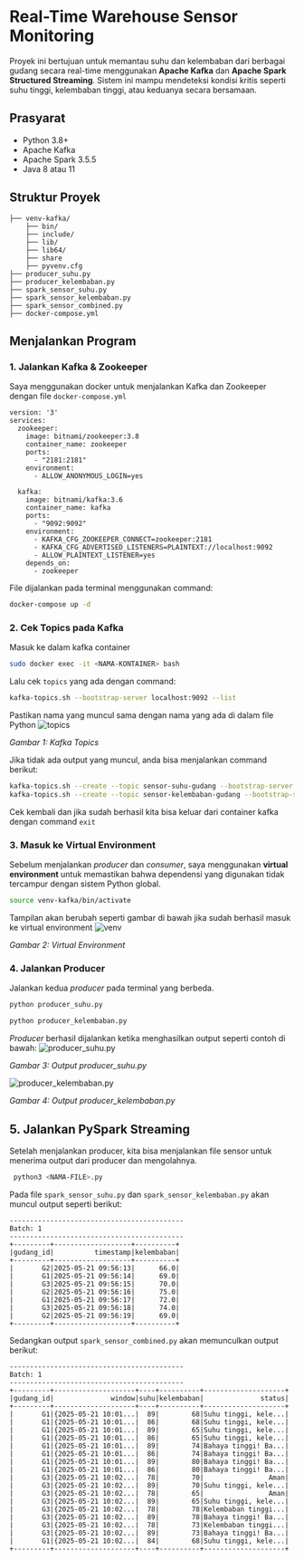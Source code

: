 # Real-Time Warehouse Sensor Monitoring

Proyek ini bertujuan untuk memantau suhu dan kelembaban dari berbagai gudang secara real-time menggunakan **Apache Kafka** dan **Apache Spark Structured Streaming**. Sistem ini mampu mendeteksi kondisi kritis seperti suhu tinggi, kelembaban tinggi, atau keduanya secara bersamaan.

## Prasyarat

- Python 3.8+
- Apache Kafka
- Apache Spark 3.5.5
- Java 8 atau 11

## Struktur Proyek
```
├── venv-kafka/
    ├── bin/
    ├── include/
    ├── lib/
    ├── lib64/
    ├── share
    ├── pyvenv.cfg
├── producer_suhu.py
├── producer_kelembaban.py
├── spark_sensor_suhu.py
├── spark_sensor_kelembaban.py
├── spark_sensor_combined.py
├── docker-compose.yml
```
## Menjalankan Program

### 1. Jalankan Kafka & Zookeeper
Saya menggunakan docker untuk menjalankan Kafka dan Zookeeper dengan file `docker-compose.yml`
```
version: '3'
services:
  zookeeper:
    image: bitnami/zookeeper:3.8
    container_name: zookeeper
    ports:
      - "2181:2181"
    environment:
      - ALLOW_ANONYMOUS_LOGIN=yes

  kafka:
    image: bitnami/kafka:3.6
    container_name: kafka
    ports:
      - "9092:9092"
    environment:
      - KAFKA_CFG_ZOOKEEPER_CONNECT=zookeeper:2181
      - KAFKA_CFG_ADVERTISED_LISTENERS=PLAINTEXT://localhost:9092
      - ALLOW_PLAINTEXT_LISTENER=yes
    depends_on:
      - zookeeper
```
File dijalankan pada terminal menggunakan command:
```bash
docker-compose up -d
```

### 2. Cek Topics pada Kafka
Masuk ke dalam kafka container
```bash
sudo docker exec -it <NAMA-KONTAINER> bash
```
Lalu cek `topics` yang ada dengan command:
```bash
kafka-topics.sh --bootstrap-server localhost:9092 --list
```
Pastikan nama yang muncul sama dengan nama yang ada di dalam file Python
![topics](https://github.com/user-attachments/assets/db3249e2-0a6d-4a4d-ad48-ebc6da19a964)

*Gambar 1: Kafka Topics*

Jika tidak ada output yang muncul, anda bisa menjalankan command berikut:
```bash
kafka-topics.sh --create --topic sensor-suhu-gudang --bootstrap-server localhost:9092
kafka-topics.sh --create --topic sensor-kelembaban-gudang --bootstrap-server localhost:9092
```
Cek kembali dan jika sudah berhasil kita bisa keluar dari container kafka dengan command `exit`

### 3. Masuk ke Virtual Environment
Sebelum menjalankan *producer* dan *consumer*, saya menggunakan **virtual environment** untuk memastikan bahwa dependensi yang digunakan tidak tercampur dengan sistem Python global.
```bash
source venv-kafka/bin/activate
```
Tampilan akan berubah seperti gambar di bawah jika sudah berhasil masuk ke virtual environment
![venv](https://github.com/user-attachments/assets/ebb3e6f3-e103-47a7-b837-00b322e74580)

*Gambar 2: Virtual Environment*

### 4. Jalankan Producer
Jalankan kedua *producer* pada terminal yang berbeda.
```bash
python producer_suhu.py
```
```bash
python producer_kelembaban.py
```
*Producer* berhasil dijalankan ketika menghasilkan output seperti contoh di bawah:
![producer_suhu.py](https://github.com/user-attachments/assets/30210172-4646-448c-bdd0-44468ccc21ea)

*Gambar 3: Output producer_suhu.py*

![producer_kelembaban.py](https://github.com/user-attachments/assets/f93d8b52-30fb-4c43-a254-be85772ab1b9)

*Gambar 4: Output producer_kelembaban.py*

## 5. Jalankan PySpark Streaming
Setelah menjalankan producer, kita bisa menjalankan file sensor untuk menerima output dari producer dan mengolahnya. 
```bash
 python3 <NAMA-FILE>.py
```

Pada file `spark_sensor_suhu.py` dan `spark_sensor_kelembaban.py` akan muncul output seperti berikut:
```
-------------------------------------------
Batch: 1
-------------------------------------------
+---------+-------------------+----------+
|gudang_id|          timestamp|kelembaban|
+---------+-------------------+----------+
|       G2|2025-05-21 09:56:13|      66.0|
|       G1|2025-05-21 09:56:14|      69.0|
|       G3|2025-05-21 09:56:15|      70.0|
|       G2|2025-05-21 09:56:16|      75.0|
|       G1|2025-05-21 09:56:17|      72.0|
|       G3|2025-05-21 09:56:18|      74.0|
|       G2|2025-05-21 09:56:19|      69.0|
+---------+-------------------+----------+
```

Sedangkan output `spark_sensor_combined.py` akan memunculkan output berikut:
```
-------------------------------------------
Batch: 1
-------------------------------------------
+---------+--------------------+----+----------+--------------------+
|gudang_id|              window|suhu|kelembaban|              status|
+---------+--------------------+----+----------+--------------------+
|       G1|{2025-05-21 10:01...|  89|        68|Suhu tinggi, kele...|
|       G1|{2025-05-21 10:01...|  86|        68|Suhu tinggi, kele...|
|       G1|{2025-05-21 10:01...|  89|        65|Suhu tinggi, kele...|
|       G1|{2025-05-21 10:01...|  86|        65|Suhu tinggi, kele...|
|       G1|{2025-05-21 10:01...|  89|        74|Bahaya tinggi! Ba...|
|       G1|{2025-05-21 10:01...|  86|        74|Bahaya tinggi! Ba...|
|       G1|{2025-05-21 10:01...|  89|        80|Bahaya tinggi! Ba...|
|       G1|{2025-05-21 10:01...|  86|        80|Bahaya tinggi! Ba...|
|       G3|{2025-05-21 10:02...|  78|        70|                Aman|
|       G3|{2025-05-21 10:02...|  89|        70|Suhu tinggi, kele...|
|       G3|{2025-05-21 10:02...|  78|        65|                Aman|
|       G3|{2025-05-21 10:02...|  89|        65|Suhu tinggi, kele...|
|       G3|{2025-05-21 10:02...|  78|        78|Kelembaban tinggi...|
|       G3|{2025-05-21 10:02...|  89|        78|Bahaya tinggi! Ba...|
|       G3|{2025-05-21 10:02...|  78|        73|Kelembaban tinggi...|
|       G3|{2025-05-21 10:02...|  89|        73|Bahaya tinggi! Ba...|
|       G1|{2025-05-21 10:02...|  84|        68|Suhu tinggi, kele...|
+---------+--------------------+----+----------+--------------------+
```

